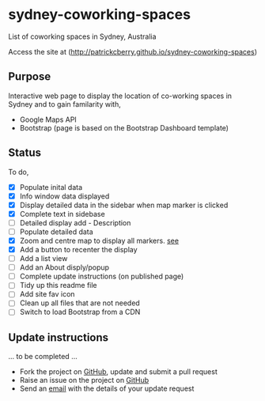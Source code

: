 # sydney-coworking-spaces
List of coworking spaces in Sydney, Australia

Access the site at (http://patrickcberry.github.io/sydney-coworking-spaces)

## Purpose
Interactive web page to display the location of co-working spaces in Sydney and 
to gain familarity with,
+ Google Maps API
+ Bootstrap (page is based on the Bootstrap Dashboard template)

## Status

To do,
- [X] Populate inital data 
- [X] Info window data displayed
- [X] Display detailed data in the sidebar when map marker is clicked
- [X] Complete text in sidebase
- [ ] Detailed display add - Description
- [ ] Populate detailed data
- [X] Zoom and centre map to display all markers. [see](http://stackoverflow.com/questions/19304574/center-set-zoom-of-map-to-cover-all-visible-markers)
- [X] Add a button to recenter the display
- [ ] Add a list view
- [ ] Add an About disply/popup
- [ ] Complete update instructions (on published page)
- [ ] Tidy up this readme file
- [ ] Add site fav icon
- [ ] Clean up all files that are not needed
- [ ] Switch to load Bootstrap from a CDN

## Update instructions

... to be completed ...
+ Fork the project on [GitHub](https://github.com/patrickcberry/sydney-coworking-spaces), update and submit a pull request
+ Raise an issue on the project on [GitHub](https://github.com/patrickcberry/sydney-coworking-spaces/issues)
+ Send an [email](https://github.com/patrickcberry) with the details of your update request



